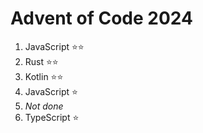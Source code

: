 # Advent of Code 2024

1. JavaScript ⭐⭐
2. Rust ⭐⭐
3. Kotlin ⭐⭐
4. JavaScript ⭐
5. *Not done*
6. TypeScript ⭐